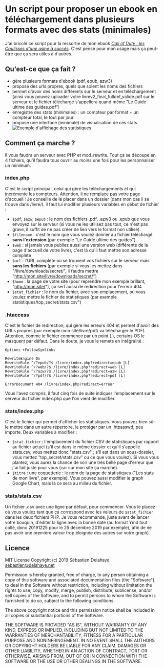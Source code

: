 # Un script pour proposer un ebook en téléchargement dans plusieurs formats  avec des stats (minimales)
J'ai bricolé ce script pour la ressortie de mon ebook *[Call of Duty : les Coulisses d'une usine à succès](https://sebastien.delahaye.net/callofcoulisses/)*. C'est pensé pour mon usage mais ça peut-être que ça sera utiles à d'autres.

## Qu'est-ce que ça fait ?
* gère plusieurs formats d'ebook (pdf, epub, azw3)
* propose des urls propres, quels que soient les noms des fichiers
* permet d'avoir des noms différents sur le serveur et en téléchargement (ainsi vous pouvez uploader votre livrev2_final_fulldef_valide.pdf sur le serveur et le fichier téléchargé s'appellera quand même "Le Guide ultime des guides.pdf")
* enregistre des stats (minimales) : un compteur par format + un compteur total, le tout par jour
* propose une interface (minimale) de visualisation de ces stats 
![Exemple d'affichage des statistiques](https://sebastien.delahaye.net/callofcoulisses/media/stats-livres.png)

## Comment ça marche ?
Il vous faudra un serveur avec PHP et mod_rewrite. Tout ça se découpe en 4 fichiers, qu'il faudra tous ouvrir au moins une fois pour les personnaliser un minimum.

### index.php
C'est le script principal, celui qui gère les téléchargements et qui incrémente les compteurs. Attention, il ne remplace pas votre page d'accueil ! Je conseille de le placer dans un dossier (dans mon cas il se trouve dans /livre/).
Il faut lui modifier plusieurs variables en début de fichier : 
- `$pdf`, `$azw`, `$epub` : le nom des fichiers .pdf, .azw3 ou .epub que vous envoyez sur le serveur (si vous ne les utilisez pas tout, ce n'est pas grave, il suffit de ne pas créer de lien vers le format non utilisé).
- `$filename` : c'est le nom que vous voulez donner au fichier téléchargé **sans l'extension** (par exemple "Le Guide ultime des guides").
- `$web` : si jamais vous publiez aussi une version web (différente de la page d'accueil de votre livre), c'est là qu'il faut mettre son adresse complète
- `$url` : l'URL complète où se trouvent vos fichiers sur le serveur mais **sans les fichiers** (par exemple si vous les mettez dans "/livre/downloads/secret/", il faudra mettre "http://mon.site/livre/downloads/secret/")
- `$home` : la page de votre site (pour reprendre mon exemple brillant, "http://mon.site/"), ça sert aussi de redirection pour l'erreur 404
- `$stat_fichier` : le nom du fichier, avec son emplacement, où vous voulez mettre le fichier de statistiques (par exemple statistiques/top_secret/stats.csv")

### .htaccess
C'est le fichier de redirection, qui gère les erreurs 404 et permet d'avoir des URLs propres (par exemple mon.site/livre/pdf/ va télécharger le PDF). Attention, comme le fichier commence par un point (.), certains OS le masquent par défaut. Dans le doute, je vous le remets en intégralité : 

```
Options +FollowSymlinks 

RewriteEngine On
RewriteRule ^/?epub/?$ /livre/index.php?redirect=epub [L]
RewriteRule ^/?web/?$ /livre/index.php?redirect=web [L]
RewriteRule ^/?azw/?$ /livre/index.php?redirect=azw [L]
RewriteRule ^/?pdf/?$ /livre/index.php?redirect=pdf [L]

ErrorDocument 404 /livre/index.php?redirect=erreur
```

Vous l'avez compris, il faut cinq fois de suite indiquer l'emplacement sur le serveur du fichier index.php que l'on vient de modifier. 

### stats/index.php
C'est le fichier qui permet d'afficher les statistiques. Vous pouvez bien sûr le mettre dans un autre répertoire, le protéger par un .htpasswd, peu importe. Deux variables à modifier : 
- `$stat_fichier` : l'emplacement du fichier CSV de statistiques par rapport au fichier actuel (s'il est dans le même dossier et qu'il s'appelle stats.csv, vous mettez donc "stats.csv" ; s'il est dans un sous-dossier, vous mettez "top_secret/stats.csv" ou ce que vous voulez). Si vous vous plantez, vous aurez la chance de voir une très belle page d'erreur que j'ai fait juste pour vous (car sur mon site ça marche).
- `$titre` : une coquetterie : le nom de la page de statistiques ("Les stats de mon livre", par exemple).
Vous pouvez aussi modifier le graph Google Chart, mais là ce sera au milieu du fichier.

### stats/stats.csv
Un fichier .csv avec une ligne par défaut, pour commencer. Vous le placez où vous voulez tant que ça correspond avec les valeurs de `$stat_fichier` dans les deux fichiers PHP. Je vous recommande, juste avant de lancer votre bouquin, d'éditer la ligne avec la bonne date (au format Ymd tout collé, donc 20191225 pour le 25 décembre 2019 par exemple), afin de ne pas avoir une première valeur trop éloignée des autres sur votre graph).

## Licence
MIT License
Copyright (c) 2019 Sébastien Delahaye <sebastien@delahaye.net>

Permission is hereby granted, free of charge, to any person obtaining a copy of this software and associated documentation files (the "Software"), to deal in the Software without restriction, including without limitation the rights to use, copy, modify, merge, publish, distribute, sublicense, and/or sell copies of the Software, and to permit persons to whom the Software is	furnished to do so, subject to the following conditions:

The above copyright notice and this permission notice shall be included in all copies or substantial portions of the Software.

THE SOFTWARE IS PROVIDED "AS IS", WITHOUT WARRANTY OF ANY KIND, EXPRESS OR IMPLIED, INCLUDING BUT NOT LIMITED TO THE WARRANTIES OF MERCHANTABILITY, FITNESS FOR A PARTICULAR PURPOSE AND NONINFRINGEMENT. IN NO EVENT SHALL THE AUTHORS OR COPYRIGHT HOLDERS BE LIABLE FOR ANY CLAIM, DAMAGES OR OTHER LIABILITY, WHETHER IN AN ACTION OF CONTRACT, TORT OR OTHERWISE, ARISING FROM, OUT OF OR IN CONNECTION WITH THE SOFTWARE OR THE USE OR OTHER DEALINGS IN THE SOFTWARE.
